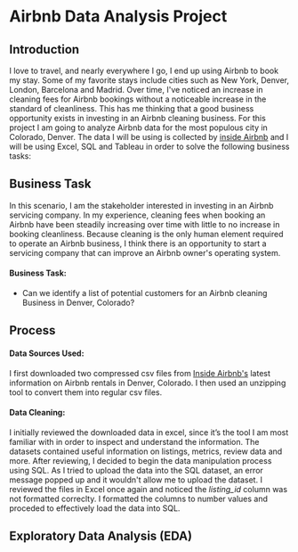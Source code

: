 # Airbnb Data Analysis Project

## Introduction
I love to travel, and nearly everywhere I go, I end up using Airbnb to book my stay. Some of my favorite stays include cities such as New York, Denver, London, Barcelona and Madrid. Over time, I've noticed an increase in cleaning fees for Airbnb bookings without a noticeable increase in the standard of cleanliness. This has me thinking that a good business opportunity exists in investing in an Airbnb cleaning business. For this project I am going to analyze Airbnb data for the most populous city in Colorado, Denver. The data I will be using is collected by [inside Airbnb](insideairbnb.com) and I  will be using Excel, SQL and Tableau in order to solve the following business tasks:

## Business Task
In this scenario, I am the stakeholder interested in investing in an Airbnb servicing company. 
In my experience, cleaning fees when booking an Airbnb have been steadily increasing over time with little to no increase in booking cleanliness. Because cleaning is the only human element required to operate an Airbnb business, I think there is an opportunity to start a servicing company that can improve an Airbnb owner's operating system. 

#### Business Task:

* Can we identify a list of potential customers for an Airbnb cleaning Business in Denver, Colorado?

## Process
#### Data Sources Used:

I first downloaded two compressed csv files from [Inside Airbnb's](insideairbnb.com) latest information on Airbnb rentals in Denver, Colorado. I then used an unzipping tool to convert them into regular csv files. 

#### Data Cleaning:

I initially reviewed the downloaded data in excel, since it’s the tool I am most familiar with in order to inspect and understand the information. The datasets contained useful information on listings, metrics, review data and more. After reviewing, I decided to begin the data manipulation process using SQL. As I tried to upload the  data into the SQL dataset, an error message popped up and it wouldn't allow me to upload the dataset. I reviewed the files in Excel once again and noticed the *listing_id* column was not formatted correclty. I formatted the columns to number values and proceded to effectively load the data into SQL.

## Exploratory Data Analysis (EDA)



